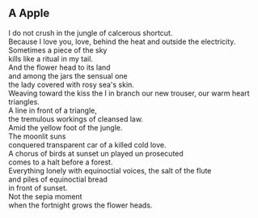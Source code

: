 A Apple
-------
I do not crush in the jungle of calcerous shortcut.  
Because I love you, love, behind the heat and outside the electricity.  
Sometimes a piece of the sky  
kills like a ritual in my tail.  
And the flower head to its land  
and among the jars the sensual one  
the lady covered with rosy sea's skin.  
Weaving toward the kiss the I in branch our new trouser, our warm heart triangles.  
A line in front of a triangle,  
the tremulous workings of cleansed law.  
Amid the yellow foot of the jungle.  
The moonlit suns  
conquered transparent car of a killed cold love.  
A chorus of birds at sunset un played un prosecuted  
comes to a halt before a forest.  
Everything lonely with equinoctial voices, the salt of the flute  
and piles of equinoctial bread  
in front of sunset.  
Not the sepia moment  
when the fortnight grows the flower heads.  
